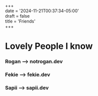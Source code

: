 +++  
date = '2024-11-21T00:37:34-05:00'  
draft = false  
title = 'Friends'  
+++

# Lovely People I know

### Rogan --> notrogan.dev

### Fekie --> fekie.dev

### Sapii --> sapii.dev
